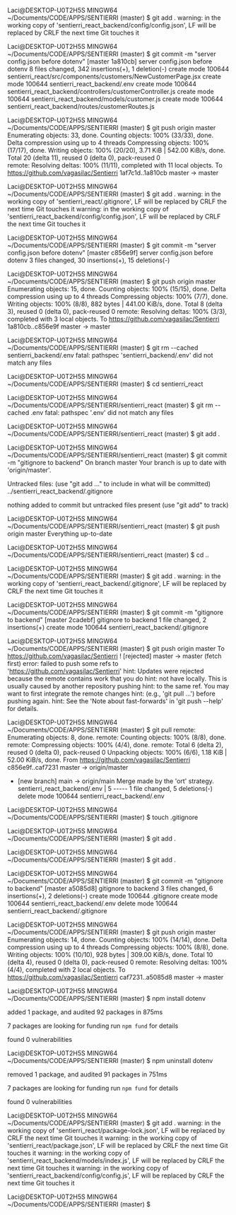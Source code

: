 
Laci@DESKTOP-U0T2H5S MINGW64 ~/Documents/CODE/APPS/SENTIERRI (master)
$ git add .
warning: in the working copy of 'sentierri_react_backend/config/config.json', LF will be replaced by CRLF the next time Git touches it

Laci@DESKTOP-U0T2H5S MINGW64 ~/Documents/CODE/APPS/SENTIERRI (master)
$ git commit -m "server config.json before dotenv"
[master 1a810cb] server config.json before dotenv
 8 files changed, 342 insertions(+), 1 deletion(-)
 create mode 100644 sentierri_react/src/components/customers/NewCustomerPage.jsx
 create mode 100644 sentierri_react_backend/.env
 create mode 100644 sentierri_react_backend/controllers/customerController.js
 create mode 100644 sentierri_react_backend/models/customer.js
 create mode 100644 sentierri_react_backend/routes/customerRoutes.js

Laci@DESKTOP-U0T2H5S MINGW64 ~/Documents/CODE/APPS/SENTIERRI (master)
$ git push origin master
Enumerating objects: 33, done.
Counting objects: 100% (33/33), done.   
Delta compression using up to 4 threads 
Compressing objects: 100% (17/17), done.
Writing objects: 100% (20/20), 3.71 KiB | 542.00 KiB/s, done.
Total 20 (delta 11), reused 0 (delta 0), pack-reused 0       
remote: Resolving deltas: 100% (11/11), completed with 11 local objects.
To https://github.com/vagasilac/Sentierri
   1af7c1d..1a810cb  master -> master

Laci@DESKTOP-U0T2H5S MINGW64 ~/Documents/CODE/APPS/SENTIERRI (master)
$ git add .
warning: in the working copy of 'sentierri_react/.gitignore', LF will be replaced by CRLF the next time Git touches it
warning: in the working copy of 'sentierri_react_backend/config/config.json', LF will be replaced by CRLF the next time Git touches it

Laci@DESKTOP-U0T2H5S MINGW64 ~/Documents/CODE/APPS/SENTIERRI (master)
$ git commit -m "server config.json before dotenv"
[master c856e9f] server config.json before dotenv
 3 files changed, 30 insertions(+), 15 deletions(-)

Laci@DESKTOP-U0T2H5S MINGW64 ~/Documents/CODE/APPS/SENTIERRI (master)
$ git push origin master
Enumerating objects: 15, done.
Counting objects: 100% (15/15), done.
Delta compression using up to 4 threads
Compressing objects: 100% (7/7), done.
Writing objects: 100% (8/8), 882 bytes | 441.00 KiB/s, done.
Total 8 (delta 3), reused 0 (delta 0), pack-reused 0
remote: Resolving deltas: 100% (3/3), completed with 3 local objects.
To https://github.com/vagasilac/Sentierri
   1a810cb..c856e9f  master -> master

Laci@DESKTOP-U0T2H5S MINGW64 ~/Documents/CODE/APPS/SENTIERRI (master)
$ git rm --cached sentierri_backend/.env
fatal: pathspec 'sentierri_backend/.env' did not match any files

Laci@DESKTOP-U0T2H5S MINGW64 ~/Documents/CODE/APPS/SENTIERRI (master)
$ cd sentierri_react

Laci@DESKTOP-U0T2H5S MINGW64 ~/Documents/CODE/APPS/SENTIERRI/sentierri_react (master)
$ git rm --cached .env
fatal: pathspec '.env' did not match any files

Laci@DESKTOP-U0T2H5S MINGW64 ~/Documents/CODE/APPS/SENTIERRI/sentierri_react (master)
$ git add .

Laci@DESKTOP-U0T2H5S MINGW64 ~/Documents/CODE/APPS/SENTIERRI/sentierri_react (master)
$ git commit -m "gitignore to backend"
On branch master
Your branch is up to date with 'origin/master'.

Untracked files:
  (use "git add <file>..." to include in what will be committed)
        ../sentierri_react_backend/.gitignore

nothing added to commit but untracked files present (use "git add" to track)

Laci@DESKTOP-U0T2H5S MINGW64 ~/Documents/CODE/APPS/SENTIERRI/sentierri_react (master)
$ git push origin master
Everything up-to-date

Laci@DESKTOP-U0T2H5S MINGW64 ~/Documents/CODE/APPS/SENTIERRI/sentierri_react (master)
$ cd ..

Laci@DESKTOP-U0T2H5S MINGW64 ~/Documents/CODE/APPS/SENTIERRI (master)
$ git add .
warning: in the working copy of 'sentierri_react_backend/.gitignore', LF will be replaced by CRLF the next time Git touches it

Laci@DESKTOP-U0T2H5S MINGW64 ~/Documents/CODE/APPS/SENTIERRI (master)
$ git commit -m "gitignore to backend"
[master 2cadebf] gitignore to backend
 1 file changed, 2 insertions(+)
 create mode 100644 sentierri_react_backend/.gitignore

Laci@DESKTOP-U0T2H5S MINGW64 ~/Documents/CODE/APPS/SENTIERRI (master)
$ git push origin master
To https://github.com/vagasilac/Sentierri
 ! [rejected]        master -> master (fetch first)
error: failed to push some refs to 'https://github.com/vagasilac/Sentierri'
hint: Updates were rejected because the remote contains work that you do
hint: not have locally. This is usually caused by another repository pushing
hint: to the same ref. You may want to first integrate the remote changes
hint: (e.g., 'git pull ...') before pushing again.
hint: See the 'Note about fast-forwards' in 'git push --help' for details.

Laci@DESKTOP-U0T2H5S MINGW64 ~/Documents/CODE/APPS/SENTIERRI (master)
$ git pull
remote: Enumerating objects: 8, done.
remote: Counting objects: 100% (8/8), done.
remote: Compressing objects: 100% (4/4), done.
remote: Total 6 (delta 2), reused 0 (delta 0), pack-reused 0
Unpacking objects: 100% (6/6), 1.18 KiB | 52.00 KiB/s, done.
From https://github.com/vagasilac/Sentierri
   c856e9f..caf7231  master     -> origin/master
 * [new branch]      main       -> origin/main
Merge made by the 'ort' strategy.
 sentierri_react_backend/.env | 5 -----
 1 file changed, 5 deletions(-)
 delete mode 100644 sentierri_react_backend/.env

Laci@DESKTOP-U0T2H5S MINGW64 ~/Documents/CODE/APPS/SENTIERRI (master)
$ touch .gitignore

Laci@DESKTOP-U0T2H5S MINGW64 ~/Documents/CODE/APPS/SENTIERRI (master)
$ git add .

Laci@DESKTOP-U0T2H5S MINGW64 ~/Documents/CODE/APPS/SENTIERRI (master)
$ git add .

Laci@DESKTOP-U0T2H5S MINGW64 ~/Documents/CODE/APPS/SENTIERRI (master)
$ git commit -m "gitignore to backend"
[master a5085d8] gitignore to backend
 3 files changed, 6 insertions(+), 2 deletions(-)
 create mode 100644 .gitignore
 create mode 100644 sentierri_react_backend/.env
 delete mode 100644 sentierri_react_backend/.gitignore

Laci@DESKTOP-U0T2H5S MINGW64 ~/Documents/CODE/APPS/SENTIERRI (master)
$ git push origin master
Enumerating objects: 14, done.
Counting objects: 100% (14/14), done.
Delta compression using up to 4 threads
Compressing objects: 100% (8/8), done.
Writing objects: 100% (10/10), 928 bytes | 309.00 KiB/s, done.
Total 10 (delta 4), reused 0 (delta 0), pack-reused 0
remote: Resolving deltas: 100% (4/4), completed with 2 local objects.
To https://github.com/vagasilac/Sentierri
   caf7231..a5085d8  master -> master

Laci@DESKTOP-U0T2H5S MINGW64 ~/Documents/CODE/APPS/SENTIERRI (master)
$ npm install dotenv

added 1 package, and audited 92 packages in 875ms

7 packages are looking for funding
  run `npm fund` for details

found 0 vulnerabilities

Laci@DESKTOP-U0T2H5S MINGW64 ~/Documents/CODE/APPS/SENTIERRI (master)
$ npm uninstall dotenv

removed 1 package, and audited 91 packages in 751ms

7 packages are looking for funding
  run `npm fund` for details

found 0 vulnerabilities

Laci@DESKTOP-U0T2H5S MINGW64 ~/Documents/CODE/APPS/SENTIERRI (master)
$ git add .
warning: in the working copy of 'sentierri_react/package-lock.json', LF will be replaced by CRLF the next time Git touches it
warning: in the working copy of 'sentierri_react/package.json', LF will be replaced by CRLF the next time Git touches it
warning: in the working copy of 'sentierri_react_backend/models/index.js', LF will be replaced by CRLF the next time Git touches it
warning: in the working copy of 'sentierri_react_backend/config/config.js', LF will be replaced by CRLF the next time Git 
touches it

Laci@DESKTOP-U0T2H5S MINGW64 ~/Documents/CODE/APPS/SENTIERRI (master)
$